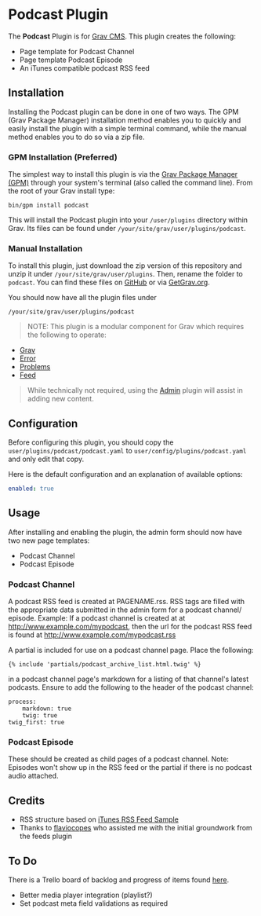 # Podcast Plugin

The **Podcast** Plugin is for [Grav CMS](http://github.com/getgrav/grav). This plugin creates the following:
- Page template for Podcast Channel
- Page template Podcast Episode
- An iTunes compatible podcast RSS feed

## Installation

Installing the Podcast plugin can be done in one of two ways. The GPM (Grav Package Manager) installation method enables you to quickly and easily install the plugin with a simple terminal command, while the manual method enables you to do so via a zip file.

### GPM Installation (Preferred)

The simplest way to install this plugin is via the [Grav Package Manager (GPM)](http://learn.getgrav.org/advanced/grav-gpm) through your system's terminal (also called the command line).  From the root of your Grav install type:

    bin/gpm install podcast

This will install the Podcast plugin into your `/user/plugins` directory within Grav. Its files can be found under `/your/site/grav/user/plugins/podcast`.

### Manual Installation

To install this plugin, just download the zip version of this repository and unzip it under `/your/site/grav/user/plugins`. Then, rename the folder to `podcast`. You can find these files on [GitHub](https://github.com//grav-plugin-podcast) or via [GetGrav.org](http://getgrav.org/downloads/plugins#extras).

You should now have all the plugin files under

    /your/site/grav/user/plugins/podcast

> NOTE: This plugin is a modular component for Grav which requires the following to operate:
* [Grav](http://github.com/getgrav/grav)
* [Error](https://github.com/getgrav/grav-plugin-error)
* [Problems](https://github.com/getgrav/grav-plugin-problems)
* [Feed](https://github.com/getgrav/grav-plugin-feed)

> While technically not required, using the [Admin](https://github.com/getgrav/grav-plugin-admin) plugin will assist in adding new content.

## Configuration

Before configuring this plugin, you should copy the `user/plugins/podcast/podcast.yaml` to `user/config/plugins/podcast.yaml` and only edit that copy.

Here is the default configuration and an explanation of available options:

```yaml
enabled: true
```

## Usage

After installing and enabling the plugin, the admin form should now have two new page templates:
- Podcast Channel
- Podcast Episode

### Podcast Channel

A podcast RSS feed is created at PAGENAME.rss.  RSS tags are filled with the appropriate data submitted in the admin form for a podcast channel/ episode.
Example:
If a podcast channel is created at  at http://www.example.com/mypodcast, then the url for the podcast RSS feed is found at http://www.example.com/mypodcast.rss

A partial is included for use on a podcast channel page.  Place the following:
```
{% include 'partials/podcast_archive_list.html.twig' %}
```
in a podcast channel page's markdown for a listing of that channel's latest podcasts.  Ensure to add the following to the header of the podcast channel:
```
process:
    markdown: true
    twig: true
twig_first: true
```

### Podcast Episode

These should be created as child pages of a podcast channel.  Note: Episodes won't show up in the RSS feed or the partial if there is no podcast audio attached.

## Credits

- RSS structure based on [iTunes RSS Feed Sample](https://help.apple.com/itc/podcasts_connect/#/itcbaf351599)
- Thanks to [flaviocopes](https://github.com/flaviocopes) who assisted me with the initial groundwork from the feeds plugin

## To Do
There is a Trello board of backlog and progress of items found [here](https://trello.com/b/jIKLMt5K/grav-plugin-podcast).

- Better media player integration (playlist?)
- Set podcast meta field validations as required